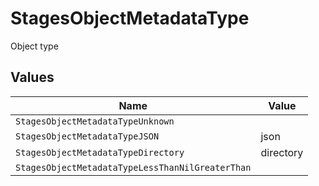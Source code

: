 # StagesObjectMetadataType

Object type


## Values

| Name                                             | Value                                            |
| ------------------------------------------------ | ------------------------------------------------ |
| `StagesObjectMetadataTypeUnknown`                |                                                  |
| `StagesObjectMetadataTypeJSON`                   | json                                             |
| `StagesObjectMetadataTypeDirectory`              | directory                                        |
| `StagesObjectMetadataTypeLessThanNilGreaterThan` | <nil>                                            |